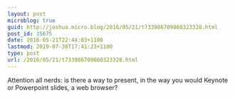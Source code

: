 ```yaml
---
layout: post
microblog: true
guid: http://joshua.micro.blog/2016/05/21/t733986709860323328.html
post_id: 35675
date: 2016-05-21T22:44:03+1100
lastmod: 2019-07-30T17:41:23+1100
type: post
url: /2016/05/21/t733986709860323328.html
---
```

Attention all nerds: is there a way to present, in the way you would Keynote or Powerpoint slides, a web browser?
